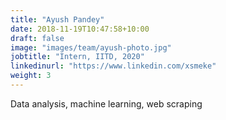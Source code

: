 ```yaml
---
title: "Ayush Pandey"
date: 2018-11-19T10:47:58+10:00
draft: false
image: "images/team/ayush-photo.jpg"
jobtitle: "Intern, IITD, 2020"
linkedinurl: "https://www.linkedin.com/xsmeke"
weight: 3
---
```


Data analysis, machine learning, web scraping
